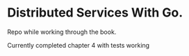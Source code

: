 # Distributed Services With Go.

Repo while working through the book.


Currently completed chapter 4 with tests working
